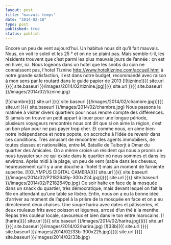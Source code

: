 ```yaml
---
layout: post
title: "mauvais temps"
date: "2014-02-18"
type: post
published: true
status: publish
---
```


Encore un peu de vent aujourd’hui. Un habitué nous dit qu’il fait mauvais. Nous, on voit le soleil et les 25 ° et on ne se plaint pas. Mais semble-t-il, les résidents trouvent que c’est parmi les plus mauvais jours de l’année : on est en hiver, ici. Nous logeons dans un hotel que les snobs du coin ne connaissent pas, l’hotel Tiznine http://www.hoteltiznine.com/accueil.html à notre grande satisfaction, il est dans notre budget, recommandé avec raison à mon sens par le routard dans le guide papier de 2013 [![tiznine]({{ site.url }}{{ site.baseurl }}/images/2014/02/tiznine.jpg)]({{ site.url }}{{ site.baseurl }}/images/2014/02/tiznine.jpg)

[![chambre]({{ site.url }}{{ site.baseurl }}/images/2014/02/chambre.jpg)]({{ site.url }}{{ site.baseurl }}/images/2014/02/chambre.jpg) Nous passons la matinée à visiter divers quartiers pour nous rendre compte des différences. Si jamais on trouve un petit appart à louer pour une longue période, plusieurs voyageurs rencontrés nous ont dit que si on aime la région, c’est un bon plan pour ne pas payer trop cher. Et comme nous, on aime bien notre indépendance et notre popote, on accroche à l’idée de revenir dans ces conditions. Très amusant de rencontrer des agents immobiliers, de toutes classes et nationalités, entre M. Bataille de Talborjt à Omar du quartier des Amicales. On a même croisé un résident qui nous a promis de nous tuyauter sur ce qui existe dans le quartier où nous sommes et dans les environs. Après midi à la plage, un peu de vent (sable dans les cheveux, heureusement qu’il y a une douche à l’hotel !) mais un moment de farniente superbe. [![OLYMPUS DIGITAL CAMERA]({{ site.url }}{{ site.baseurl }}/images/2014/02/P2182649p-300x224.jpg)]({{ site.url }}{{ site.baseurl }}/images/2014/02/P2182649p.jpg) Ce soir halte en face de la mosquée dans un snack du quartier, très démocratique, mais devant lequel on fait la file en attendant qu’une table se libère. Enfin, nous on a eu la bonne idée d’arriver au moment de l’appel à la prière de la mosquée en face et on a eu directement deux chaises. Une soupe harira avec dates et pâtisseries, et deux rouleaux frits avec poisson et légumes, arrosé d’un thé à la menthe. Repas très couleur locale, savoureux et bien dans le ton entre marocains. [![harira]({{ site.url }}{{ site.baseurl }}/images/2014/02/harira.jpg)]({{ site.url }}{{ site.baseurl }}/images/2014/02/harira.jpg) [![33b]({{ site.url }}{{ site.baseurl }}/images/2014/02/33b-300x225.jpg)]({{ site.url }}{{ site.baseurl }}/images/2014/02/33b.jpg)
